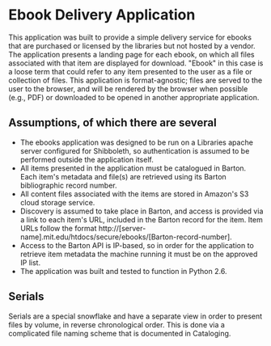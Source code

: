 # Ebook Delivery Application #

This application was built to provide a simple delivery service for ebooks that are purchased or licensed by the libraries but not hosted by a vendor. The application presents a landing page for each ebook, on which all files associated with that item are displayed for download. "Ebook" in this case is a loose term that could refer to any item presented to the user as a file or collection of files. This application is format-agnostic; files are served to the user to the browser, and will be rendered by the browser when possible (e.g., PDF) or downloaded to be opened in another appropriate application.

## Assumptions, of which there are several ##
* The ebooks application was designed to be run on a Libraries apache server configured for Shibboleth, so authentication is assumed to be performed outside the application itself. 
* All items presented in the application must be catalogued in Barton. Each item's metadata and file(s) are retrieved using its Barton bibliographic record number.
* All content files associated with the items are stored in Amazon's S3 cloud storage service.
* Discovery is assumed to take place in Barton, and access is provided via a link to each item's URL, included in the Barton record for the item. Item URLs follow the format http://[server-name].mit.edu/htdocs/secure/ebooks/[Barton-record-number].
* Access to the Barton API is IP-based, so in order for the application to retrieve item metadata the machine running it must be on the approved IP list.
* The application was built and tested to function in Python 2.6. 

## Serials ##

Serials are a special snowflake and have a separate view in order to present files by volume, in reverse chronological order. This is done via a complicated file naming scheme that is documented in Cataloging.
